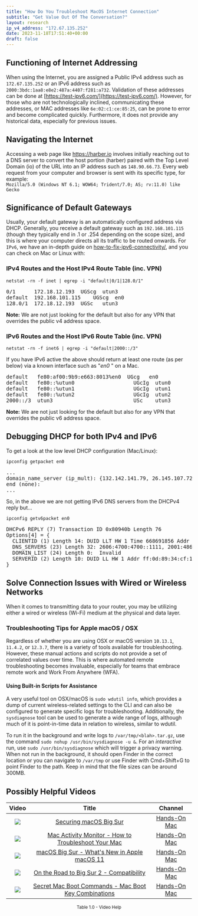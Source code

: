 ```yaml
---
title: "How Do You Troubleshoot MacOS Internet Connection"
subtitle: "Get Value Out Of The Conversation?"
layout: research
ip_v4_address: "172.67.135.252"
date: 2023-11-18T17:51:40+00:00
draft: false
---
```


## Functioning of Internet Addressing

When using the Internet, you are assigned a Public IPv4 address such as ```172.67.135.252``` or an IPv6 address such as ```2000:3bdc:1aa8:e8e2:487a:4407:f281:a732```. Validation of these addresses can be done at [https://test-ipv6.com/](https://test-ipv6.com/). However, for those who are not technologically inclined, communicating these addresses, or MAC addresses like ```6e:02:c1:ce:85:25```, can be prone to error and become complicated quickly. Furthermore, it does not provide any historical data, especially for previous issues.
## Navigating the Internet
Accessing a web page like https://harber.io involves initially reaching out to a DNS server to convert the host portion (harber) paired with the Top Level Domain (io) of the URL into an IP address such as ```148.90.66.73```. Every web request from your computer and browser is sent with its specific type, for example: <br>```Mozilla/5.0 (Windows NT 6.1; WOW64; Trident/7.0; AS; rv:11.0) like Gecko```
## Significance of Default Gateways
Usually, your default gateway is an automatically configured address via DHCP. Generally, you receive a default gateway such as ```192.168.101.115``` (though they typically end in .1 or .254 depending on the scope size), and this is where your computer directs all its traffic to be routed onwards. For ```IPv6```, we have an in-depth guide on [how-to-fix-ipv6-connectivity/](/blog/how-to-fix-ipv6-connectivity/), and you can check on Mac or Linux with: <br>
### IPv4 Routes and the Host IPv4 Route Table (inc. VPN)
```netstat -rn -f inet | egrep -i "default|0/1|128.0/1"```

<pre>
0/1      172.18.12.193  UGScg  utun3
default  192.168.101.115    UGScg  en0
128.0/1  172.18.12.193  UGSc   utun3</pre>

**Note:** We are not just looking for the default but also for any VPN that overrides the public v4 address space.

### IPv6 Routes and the Host IPv6 Route Table (inc. VPN)
```netstat -rn -f inet6 | egrep -i "default|2000::/3"```

If you have IPv6 active the above should return at least one route (as per below) via a known interface such as "_en0_ " on a Mac. 

<pre>
default   fe80:af00:9b9:e663:8013%en0  UGcg   en0
default   fe80::%utun0                   UGcIg  utun0
default   fe80::%utun1                   UGcIg  utun1
default   fe80::%utun2                   UGcIg  utun2
2000::/3  utun3                          USc    utun3</pre>

**Note:** We are not just looking for the default but also for any VPN that overrides the public v6 address space.
<br>

## Debugging DHCP for both IPv4 and IPv6

To get a look at the low level DHCP configuration (Mac/Linux): 

```ipconfig getpacket en0```

<pre>
...
domain_name_server (ip_mult): {132.142.141.79, 26.145.107.72}
end (none):
...</pre>

So, in the above we are not getting IPv6 DNS servers from the DHCPv4 reply but...

```ipconfig getv6packet en0```

<pre>
DHCPv6 REPLY (7) Transaction ID 0x80940b Length 76
Options[4] = {
  CLIENTID (1) Length 14: DUID LLT HW 1 Time 668691856 Addr 6e:02:c1:ce:85:25
  DNS_SERVERS (23) Length 32: 2606:4700:4700::1111, 2001:4860:4860::8844
  DOMAIN_LIST (24) Length 0:  Invalid
  SERVERID (2) Length 10: DUID LL HW 1 Addr ff:0d:89:34:cf:14
}</pre>




## Solve Connection Issues with Wired or Wireless Networks
When it comes to transmitting data to your router, you may be utilizing either a wired or wireless (Wi-Fi) medium at the physical and data layer. 
### Troubleshooting Tips for Apple macOS / OSX
Regardless of whether you are using OSX or macOS version ```10.13.1```, ```11.4.2```, or ```12.3.7```, there is a variety of tools available for troubleshooting. However, these manual actions and scripts do not provide a set of correlated values over time. This is where automated remote troubleshooting becomes invaluable, especially for teams that embrace remote work and Work From Anywhere (WFA).
#### Using Built-in Scripts for Assistance
A very useful tool on OSX/macOS is ```sudo wdutil info```, which provides a dump of current wireless-related settings to the CLI and can also be configured to generate specific logs for troubleshooting. Additionally, the ```sysdiagnose``` tool can be used to generate a wide range of logs, although much of it is point-in-time data in relation to wireless, similar to wdutil.

To run it in the background and write logs to ```/var/tmp/<blah>.tar.gz```, use the command ```sudo nohup /usr/bin/sysdiagnose -u &```. For an *interactive* run, use ```sudo /usr/bin/sysdiagnose``` which will trigger a privacy warning. When not run in the background, it should open Finder in the correct location or you can navigate to ```/var/tmp``` or use Finder with Cmd+Shift+G to point Finder to the path. Keep in mind that the file sizes can be around 300MB.
## Possibly Helpful Videos

<link href="/plugins/lity/css/lity.min.css" rel="stylesheet">
<script src="/plugins/lity/js/lity.min.js"></script>
<div class="table1-start"></div>

|Video | Title | Channel |
| :---: | :---: | :---: |
|<a href="https://www.youtube.com/watch?v=7KdhJimuhNw" data-lity><img src="https://i.ytimg.com/vi/7KdhJimuhNw/default.jpg" class="img-fluid"></a>|<a href="https://www.youtube.com/watch?v=7KdhJimuhNw" data-lity>Securing macOS Big Sur</a>|<a target="_blank" href="https://www.youtube.com/channel/UCg43DP8MdHVcl4rFK_delBg" >Hands-On Mac</a>|
|<a href="https://www.youtube.com/watch?v=TWzWd_DiaJ0" data-lity><img src="https://i.ytimg.com/vi/TWzWd_DiaJ0/default.jpg" class="img-fluid"></a>|<a href="https://www.youtube.com/watch?v=TWzWd_DiaJ0" data-lity>Mac Activity Monitor - How to Troubleshoot Your Mac</a>|<a target="_blank" href="https://www.youtube.com/channel/UCg43DP8MdHVcl4rFK_delBg" >Hands-On Mac</a>|
|<a href="https://www.youtube.com/watch?v=JMKi6o9kaZI" data-lity><img src="https://i.ytimg.com/vi/JMKi6o9kaZI/default.jpg" class="img-fluid"></a>|<a href="https://www.youtube.com/watch?v=JMKi6o9kaZI" data-lity>macOS Big Sur - What&#39;s New in Apple macOS 11</a>|<a target="_blank" href="https://www.youtube.com/channel/UCg43DP8MdHVcl4rFK_delBg" >Hands-On Mac</a>|
|<a href="https://www.youtube.com/watch?v=HEbK-Tignuc" data-lity><img src="https://i.ytimg.com/vi/HEbK-Tignuc/default.jpg" class="img-fluid"></a>|<a href="https://www.youtube.com/watch?v=HEbK-Tignuc" data-lity>On the Road to Big Sur 2 - Compatibility</a>|<a target="_blank" href="https://www.youtube.com/channel/UCg43DP8MdHVcl4rFK_delBg" >Hands-On Mac</a>|
|<a href="https://www.youtube.com/watch?v=VwNYWAxHCgM" data-lity><img src="https://i.ytimg.com/vi/VwNYWAxHCgM/default.jpg" class="img-fluid"></a>|<a href="https://www.youtube.com/watch?v=VwNYWAxHCgM" data-lity>Secret Mac Boot Commands - Mac Boot Key Combinations</a>|<a target="_blank" href="https://www.youtube.com/channel/UCg43DP8MdHVcl4rFK_delBg" >Hands-On Mac</a>|

<center><small>Table 1.0 - Video Help</small></center>
 <br>
<div class="table1-end"></div>
<script type="text/javascript">
(function() {
    $('div.table1-start').nextUntil('div.table1-end', 'table').addClass('table thead-dark table-striped table-responsive rounded').attr('id', 't1');
    $('#t1').find('thead').addClass('thead-dark');
})();
</script>
